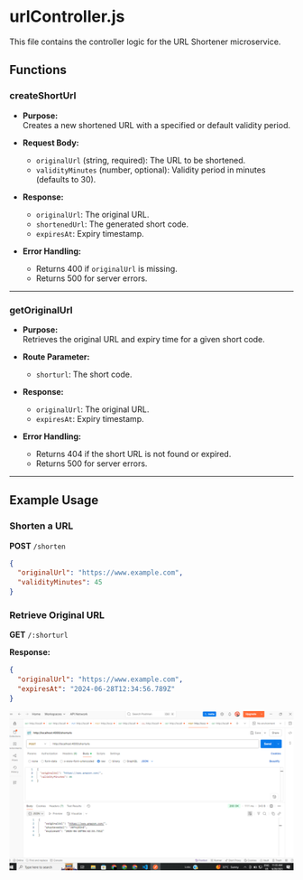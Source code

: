 # urlController.js

This file contains the controller logic for the URL Shortener microservice.

## Functions

### createShortUrl

- **Purpose:**  
  Creates a new shortened URL with a specified or default validity period.

- **Request Body:**  
  - `originalUrl` (string, required): The URL to be shortened.
  - `validityMinutes` (number, optional): Validity period in minutes (defaults to 30).

- **Response:**  
  - `originalUrl`: The original URL.
  - `shortenedUrl`: The generated short code.
  - `expiresAt`: Expiry timestamp.

- **Error Handling:**  
  - Returns 400 if `originalUrl` is missing.
  - Returns 500 for server errors.

---

### getOriginalUrl

- **Purpose:**  
  Retrieves the original URL and expiry time for a given short code.

- **Route Parameter:**  
  - `shorturl`: The short code.

- **Response:**  
  - `originalUrl`: The original URL.
  - `expiresAt`: Expiry timestamp.

- **Error Handling:**  
  - Returns 404 if the short URL is not found or expired.
  - Returns 500 for server errors.

---

## Example Usage

### Shorten a URL

**POST** `/shorten`
```json
{
  "originalUrl": "https://www.example.com",
  "validityMinutes": 45
}
```

### Retrieve Original URL

**GET** `/:shorturl`

**Response:**
```json
{
  "originalUrl": "https://www.example.com",
  "expiresAt": "2024-06-28T12:34:56.789Z"
}
```
![alt text](image.png)
